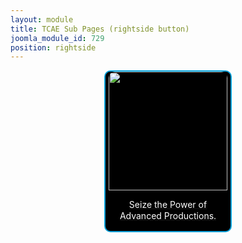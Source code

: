 ```yaml
---
layout: module
title: TCAE Sub Pages (rightside button)
joomla_module_id: 729
position: rightside
---
```

<div align="center"><a href="/products/tricaster-advanced-edition.html">
<div align="center" style="max-width: 200px; border-style: solid; border-width: 2px; border-color: #00a0d9; border-radius: 10px; background-color: #000000;"><img src="{{"images/home-page-buttons/hb-TriCasterAdvanced.jpg" | cdn }}" style="width: 190px; border-radius: 10px 10px 0px 0px;" class="img-responsive" />
<p style="line-height: 1.3em; color: #ffffff;">Seize the Power of<br />Advanced Productions.</p>
</div>
</a></div>

